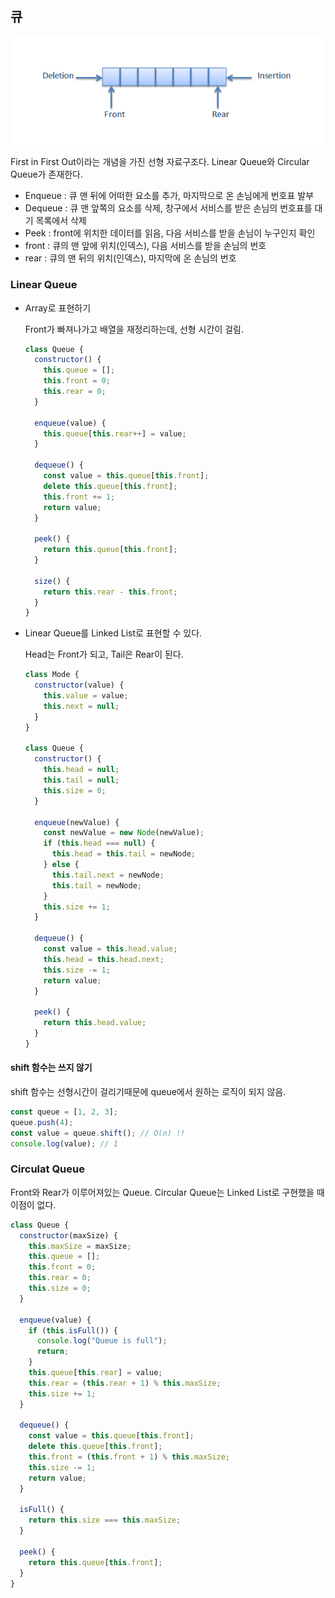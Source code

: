 ## 큐

![queue](./queue.png)

First in First Out이라는 개념을 가진 선형 자료구조다.
Linear Queue와 Circular Queue가 존재한다.

- Enqueue : 큐 맨 뒤에 어떠한 요소를 추가, 마지막으로 온 손님에게 번호표 발부
- Dequeue : 큐 맨 앞쪽의 요소를 삭제, 창구에서 서비스를 받은 손님의 번호표를 대기 목록에서 삭제
- Peek : front에 위치한 데이터를 읽음, 다음 서비스를 받을 손님이 누구인지 확인
- front : 큐의 맨 앞에 위치(인덱스), 다음 서비스를 받을 손님의 번호
- rear : 큐의 맨 뒤의 위치(인덱스), 마지막에 온 손님의 번호

### Linear Queue

- Array로 표현하기

  Front가 빠져나가고 배열을 재정리하는데, 선형 시간이 걸림.

  ```jsx
  class Queue {
    constructor() {
      this.queue = [];
      this.front = 0;
      this.rear = 0;
    }

    enqueue(value) {
      this.queue[this.rear++] = value;
    }

    dequeue() {
      const value = this.queue[this.front];
      delete this.queue[this.front];
      this.front += 1;
      return value;
    }

    peek() {
      return this.queue[this.front];
    }

    size() {
      return this.rear - this.front;
    }
  }
  ```

- Linear Queue를 Linked List로 표현할 수 있다.

  Head는 Front가 되고, Tail은 Rear이 된다.

  ```jsx
  class Mode {
    constructor(value) {
      this.value = value;
      this.next = null;
    }
  }

  class Queue {
    constructor() {
      this.head = null;
      this.tail = null;
      this.size = 0;
    }

    enqueue(newValue) {
      const newValue = new Node(newValue);
      if (this.head === null) {
        this.head = this.tail = newNode;
      } else {
        this.tail.next = newNode;
        this.tail = newNode;
      }
      this.size += 1;
    }

    dequeue() {
      const value = this.head.value;
      this.head = this.head.next;
      this.size -= 1;
      return value;
    }

    peek() {
      return this.head.value;
    }
  }
  ```

#### shift 함수는 쓰지 않기

shift 함수는 선형시간이 걸리기때문에 queue에서 원하는 로직이 되지 않음.

```jsx
const queue = [1, 2, 3];
queue.push(4);
const value = queue.shift(); // O(n) !!
console.log(value); // 1
```

### Circulat Queue

Front와 Rear가 이루어져있는 Queue.
Circular Queue는 Linked List로 구현했을 때 이점이 없다.

```jsx
class Queue {
  constructor(maxSize) {
    this.maxSize = maxSize;
    this.queue = [];
    this.front = 0;
    this.rear = 0;
    this.size = 0;
  }

  enqueue(value) {
    if (this.isFull()) {
      console.log("Queue is full");
      return;
    }
    this.queue[this.rear] = value;
    this.rear = (this.rear + 1) % this.maxSize;
    this.size += 1;
  }

  dequeue() {
    const value = this.queue[this.front];
    delete this.queue[this.front];
    this.front = (this.front + 1) % this.maxSize;
    this.size -= 1;
    return value;
  }

  isFull() {
    return this.size === this.maxSize;
  }

  peek() {
    return this.queue[this.front];
  }
}
```
